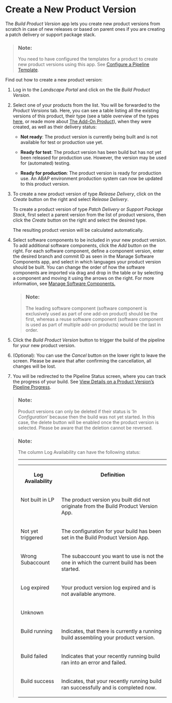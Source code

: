 <!-- loio6efb5242a2b44625b6c42e14de6c1c9d -->

# Create a New Product Version

The *Build Product Version* app lets you create new product versions from scratch in case of new releases or based on parent ones if you are creating a patch delivery or support package stack.

> ### Note:  
> You need to have configured the templates for a product to create new product versions using this app. See [Configure a Pipeline Template](configure-a-pipeline-template-dac47ae.md).

Find out how to create a new product version:

1.  Log in to the *Landscape Portal* and click on the tile *Build Product Version*.

2.  Select one of your products from the list. You will be forwarded to the *Product Versions* tab. Here, you can see a table listing all the existing versions of this product, their type \(see a table overview of the types [here](https://help.sap.com/docs/btp/sap-business-technology-platform/configure-pipeline-template?version=Cloud), or reade more about [The Add-On Product](https://www.project-piper.io/scenarios/abapEnvironmentAddons/#add-on-product-version)\), when they were created, as well as their delivery status:

    -   **Not ready**: The product version is currently being built and is not available for test or production use yet.

    -   **Ready for test**: The product version has been build but has not yet been released for production use. However, the version may be used for \(automated\) testing.

    -   **Ready for production**: The product version is ready for production use. An ABAP environment production system can now be updated to this product version.


3.  To create a new product version of type *Release Delivery*, click on the *Create* button on the right and select *Release Delivery*.

    To create a product version of type *Patch Delivery* or *Support Package Stack*, first select a parent version from the list of product versions, then click the *Create* button on the right and select the desired type.

    The resulting product version will be calculated automatically.

4.  Select software components to be included in your new product version. To add additional software components, click the *Add* button on the right. For each software component, define a component version, enter the desired branch and commit ID as seen in the Manage Software Components app, and select in which languages your product version should be built. You can change the order of how the software components are imported via drag and drop in the table or by selecting a component and moving it using the arrows on the right. For more information, see [Manage Software Components.](https://help.sap.com/docs/BTP/65de2977205c403bbc107264b8eccf4b/3dcf76a072c9450eb46b99db947dab46.html?version=Cloud)

    > ### Note:  
    > The leading software component \(software component is exclusively used as part of one add-on product\) should be the first, whereas a reuse software component \(software component is used as part of multiple add-on products\) would be the last in order.

5.  Click the *Build Product Version* button to trigger the build of the pipeline for your new product version.

6.  \(Optional\): You can use the *Cancel* button on the lower right to leave the screen. Please be aware that after confirming the cancellation, all changes will be lost.

7.  You will be redirected to the Pipeline Status screen, where you can track the progress of your build. See [View Details on a Product Version’s Pipeline Progress](view-details-on-a-product-version-s-pipeline-progress-7713509.md).


> ### Note:  
> Product versions can only be deleted if their status is ‘*In Configuration*’ because then the build was not yet started. In this case, the delete button will be enabled once the product version is selected. Please be aware that the deletion cannot be reversed.

> ### Note:  
> The column Log Availability can have the following status:
> 
> ****
> 
> 
> <table>
> <tr>
> <th valign="top">
> 
> Log Availability
> 
> 
> 
> </th>
> <th valign="top">
> 
> Definition
> 
> 
> 
> </th>
> </tr>
> <tr>
> <td valign="top">
> 
> Not built in LP
> 
> 
> 
> </td>
> <td valign="top">
> 
> The product version you built did not originate from the Build Product Version App.
> 
> 
> 
> </td>
> </tr>
> <tr>
> <td valign="top">
> 
> Not yet triggered
> 
> 
> 
> </td>
> <td valign="top">
> 
> The configuration for your build has been set in the Build Product Version App.
> 
> 
> 
> </td>
> </tr>
> <tr>
> <td valign="top">
> 
> Wrong Subaccount
> 
> 
> 
> </td>
> <td valign="top">
> 
> The subaccount you want to use is not the one in which the current build has been started.
> 
> 
> 
> </td>
> </tr>
> <tr>
> <td valign="top">
> 
> Log expired
> 
> 
> 
> </td>
> <td valign="top">
> 
> Your product version log expired and is not available anymore.
> 
> 
> 
> </td>
> </tr>
> <tr>
> <td valign="top">
> 
> Unknown
> 
> 
> 
> </td>
> <td valign="top">
> 
>  
> 
> 
> 
> </td>
> </tr>
> <tr>
> <td valign="top">
> 
> Build running
> 
> 
> 
> </td>
> <td valign="top">
> 
> Indicates, that there is currently a running build assembling your product version.
> 
> 
> 
> </td>
> </tr>
> <tr>
> <td valign="top">
> 
> Build failed
> 
> 
> 
> </td>
> <td valign="top">
> 
> Indicates that your recently running build ran into an error and failed.
> 
> 
> 
> </td>
> </tr>
> <tr>
> <td valign="top">
> 
> Build success
> 
> 
> 
> </td>
> <td valign="top">
> 
> Indicates, that your recently running build ran successfully and is completed now.
> 
> 
> 
> </td>
> </tr>
> </table>

